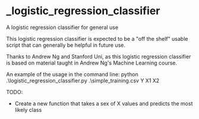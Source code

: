 # _logistic_regression_classifier
A logistic regression classifier for general use

This logistic regression classifier is expected to be a "off the shelf" usable
script that can generally be helpful in future use.

Thanks to Andrew Ng and Stanford Uni, as this logistic regression classifier
is based on material taught in Andrew Ng's Machine Learning course.

An example of the usage in the command line:
python .\logistic_regression_classifier.py .\simple_training.csv Y X1 X2

TODO:
- Create a new function that takes a sex of X values and predicts the most
  likely class
